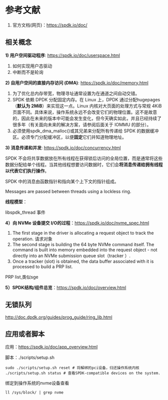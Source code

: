 # 参考文献

1. 官方文档(网页)：<https://spdk.io/doc/>

## 相关概念

**1) 用户空间驱动程序**: <https://spdk.io/doc/userspace.html>

1. 如何实现用户态驱动
2. 中断而不是轮询

**2) 自用户空间的直接内存访问 (DMA)**: <https://spdk.io/doc/memory.html>

1. 为了优化总内存带宽，物理寻址通常设置为在通道之间自动交错。
2. SPDK 依赖 DPDK 分配固定内存。在 Linux 上，DPDK 通过分配hugepages（**默认为 2MiB**）来实现这一点。Linux 内核对大页面的处理方式与常规 4KiB 页面不同。具体来说，操作系统永远不会改变它们的物理位置。这不是故意的，因此在未来的版本中可能会发生变化，但今天确实如此，并且已经持续了很多年（有关面向未来的解决方案，请参阅后面关于 IOMMU 的部分）。
3. 必须使用spdk_dma_malloc()或其兄弟来分配所有传递给 SPDK 的数据缓冲区。必须专门分配缓冲区，以便**固定**它们并知道物理地址。

**3) 消息传递和并发**: <https://spdk.io/doc/concurrency.html>

SPDK 不会将共享数据放在所有线程在获得锁后访问的全局位置，而是通常将这些数据分配给单个线程。当其他线程想要访问数据时，它们会**将消息传递给拥有线程以代表它们执行操作**。

SPDK 中的消息由函数指针和指向某个上下文的指针组成。

Messages are passed between threads using a lockless ring. 

**线程模型**：

libspdk_thread
事件

**4）向 NVMe 设备提交 I/O的过程**：<https://spdk.io/doc/nvme_spec.html>

1. The first stage in the driver is allocating a request object to track the operation. 请求对象
2. The second stage is building the 64 byte NVMe command itself. The command is built into memory embedded into the request object - not directly into an NVMe submission queue slot（tracker ）.
3. Once a tracker (slot) is obtained, the data buffer associated with it is processed to build a PRP list.

PRP list,类似sge

**5）SPDK结构/组件总览**：<https://spdk.io/doc/overview.html>




## 无锁队列

<http://doc.dpdk.org/guides/prog_guide/ring_lib.html>

## 应用或者脚本

应用：<https://spdk.io/doc/app_overview.html>

脚本：./scripts/setup.sh

```shell
sudo ./scripts/setup.sh reset # 将解绑的pci设备，归还操作系统内核
./scripts/setup.sh status # 查看SPDK-compatible devices on the system.
```

绑定到操作系统的nvme设备查看

```shell
ll /sys/block/ | grep nvme
```


